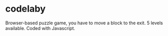 # codelaby
Browser-based puzzle game, you have to move a block to the exit. 5 levels available. Coded with Javascript.
